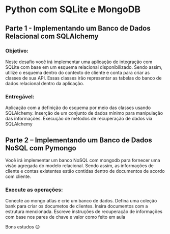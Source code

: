 # Python com SQLite e MongoDB

## Parte 1 - Implementando um Banco de Dados Relacional com SQLAlchemy

### Objetivo:

Neste desafio você irá implementar uma aplicação de integração com SQLite com base em um esquema relacional disponibilizado. Sendo assim, utilize o esquema dentro do contexto de cliente e conta para criar as classes de sua API. Essas classes irão representar as tabelas do banco de dados relacional dentro da aplicação.

### Entregável:

Aplicação com a definição do esquema por meio das classes usando SQLAlchemy. Inserção de um conjunto de dados mínimo para manipulação das informações. Execução de métodos de recuperação de dados via SQLAlchemy
 
## Parte 2 – Implementando um Banco de Dados NoSQL com Pymongo

Você irá implementar um banco NoSQL com mongodb para fornecer uma visão agregada do modelo relacional. Sendo assim, as informações de cliente e contas existentes estão contidas dentro de documentos de acordo com cliente.

### Execute as operações:

Conecte ao mongo atlas e crie um banco de dados. Defina uma coleção bank para criar os documetos de clientes. Insira documentos com a estrutura mencionada. Escreve instruções de recuperação de informações com base nos pares de chave e valor como feito em aula
 
Bons estudos 😉